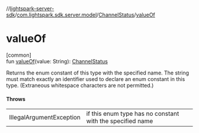 //[lightspark-server-sdk](../../../index.md)/[com.lightspark.sdk.server.model](../index.md)/[ChannelStatus](index.md)/[valueOf](value-of.md)

# valueOf

[common]\
fun [valueOf](value-of.md)(value: String): [ChannelStatus](index.md)

Returns the enum constant of this type with the specified name. The string must match exactly an identifier used to declare an enum constant in this type. (Extraneous whitespace characters are not permitted.)

#### Throws

| | |
|---|---|
| IllegalArgumentException | if this enum type has no constant with the specified name |
